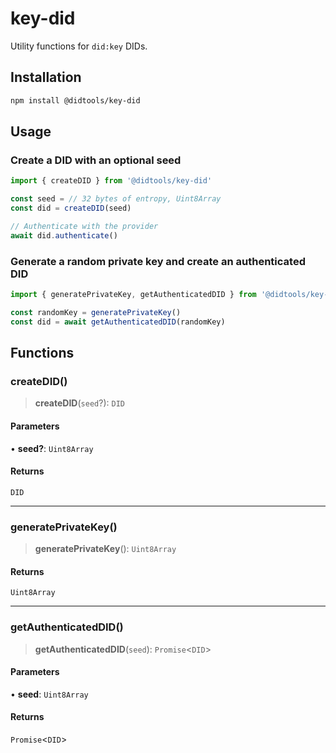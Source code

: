 # key-did

Utility functions for `did:key` DIDs.

## Installation

```sh
npm install @didtools/key-did
```

## Usage

### Create a DID with an optional seed

```js
import { createDID } from '@didtools/key-did'

const seed = // 32 bytes of entropy, Uint8Array
const did = createDID(seed)

// Authenticate with the provider
await did.authenticate()
```

### Generate a random private key and create an authenticated DID

```js
import { generatePrivateKey, getAuthenticatedDID } from '@didtools/key-did'

const randomKey = generatePrivateKey()
const did = await getAuthenticatedDID(randomKey)
```

## Functions

### createDID()

> **createDID**(`seed`?): `DID`

#### Parameters

• **seed?**: `Uint8Array`

#### Returns

`DID`

***

### generatePrivateKey()

> **generatePrivateKey**(): `Uint8Array`

#### Returns

`Uint8Array`

***

### getAuthenticatedDID()

> **getAuthenticatedDID**(`seed`): `Promise`\<`DID`\>

#### Parameters

• **seed**: `Uint8Array`

#### Returns

`Promise`\<`DID`\>
